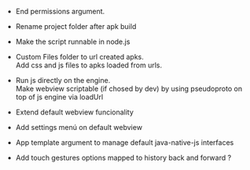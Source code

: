 + End permissions argument.  

+ Rename project folder after apk build

+ Make the script runnable in node.js  

+ Custom Files folder to url created apks.  
Add css and js files to apks loaded from urls.

+ Run js directly on the engine.  
Make webview scriptable (if chosed by dev) by using pseudoproto on top of js engine via loadUrl  

+ Extend default webview funcionality  

+ Add settings menú on default webview  

+ App template argument to manage default java-native-js interfaces  

+ Add touch gestures options mapped to history back and forward ?


